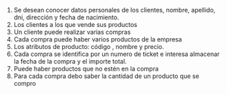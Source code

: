1. Se desean conocer datos personales de los clientes, nombre, apellido, dni, dirección y fecha de nacimiento. 
2. Los clientes a los que vende sus productos
3. Un cliente puede realizar varias compras
4. Cada compra puede haber varios productos de la empresa
5. Los atributos de producto: código , nombre y precio. 
6. Cada compra se identifica por un numero de ticket e interesa almacenar la fecha de la compra y el importe total. 
7. Puede haber productos que no estén en la compra 
8. Para cada compra debo saber la cantidad de un producto que se compro